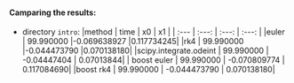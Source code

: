 
#### Camparing the results:

- directory `intro`:
|method     |      time        |  x0           | x1        |
| :---      |  :---:           |   :---:       | :---:     |
|euler      |      99.990000   |-0.069638927   |0.117734245|
|rk4        |      99.990000   |-0.044473790   |0.070138180|
|scipy.integrate.odeint    |  99.990000   | -0.04447404   |  0.07013844|
| boost euler  |   99.990000  | -0.070809774  |  0.117084690|
|boost rk4    |   99.990000  | -0.044473790  | 0.070138180|



